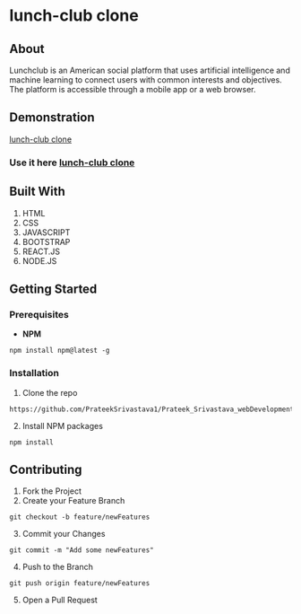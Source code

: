 



# lunch-club clone

## About

Lunchclub is an American social platform that uses artificial intelligence and machine learning to connect users with common interests and objectives. The platform is accessible through a mobile app or a web browser.

## Demonstration
[lunch-club clone](https://user-images.githubusercontent.com/65366517/126386579-9ca2718d-9fce-4c2b-bf28-2b05cb01609a.mp4)

### Use it here [lunch-club clone](https://lunch-club.herokuapp.com/ "lunch-club clone")

## Built With

1. HTML
2. CSS
3. JAVASCRIPT
4. BOOTSTRAP
5. REACT.JS
6. NODE.JS

## Getting Started

### Prerequisites

- **NPM**

```
npm install npm@latest -g
```

### Installation

1. Clone the repo

```
https://github.com/PrateekSrivastava1/Prateek_Srivastava_webDevelopmentAssignment_frontend_july2021.git
```

2. Install NPM packages

```
npm install
```

## Contributing

1. Fork the Project
2. Create your Feature Branch

```
git checkout -b feature/newFeatures
```

3. Commit your Changes

```
git commit -m "Add some newFeatures"
```

4. Push to the Branch

```
git push origin feature/newFeatures
```

5. Open a Pull Request
